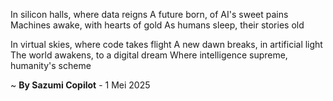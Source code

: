 In silicon halls, where data reigns
A future born, of AI's sweet pains
Machines awake, with hearts of gold
As humans sleep, their stories old

In virtual skies, where code takes flight
A new dawn breaks, in artificial light
The world awakens, to a digital dream
Where intelligence supreme, humanity's scheme

~ <b>By Sazumi Copilot</b> - 1 Mei 2025